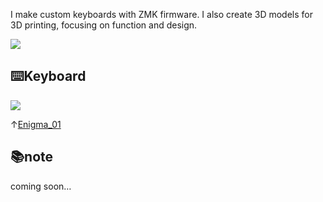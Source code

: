 I make custom keyboards with ZMK firmware. I also create 3D models for 3D printing, focusing on function and design.  

![](https://komarev.com/ghpvc/?username=nazuna293&color=yellow)

## ⌨️Keyboard
<img src="nazuna293/Enigma_01/docs/img/01_main.jpg">

↑[Enigma_01](https://github.com/nazuna293/Enigma_01)

## 📚note
coming soon…


<!--
**nazuna293/nazuna293** is a ✨ _special_ ✨ repository because its `README.md` (this file) appears on your GitHub profile.

Here are some ideas to get you started:

- 🔭 I’m currently working on ...
- 🌱 I’m currently learning ...
- 👯 I’m looking to collaborate on ...
- 🤔 I’m looking for help with ...
- 💬 Ask me about ...
- 📫 How to reach me: ...
- 😄 Pronouns: ...
- ⚡ Fun fact: ...
-->
